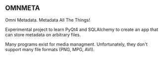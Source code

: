 OMNMETA
-------

Omni Metadata. Metadata All The Things!

Experimental project to learn PyQt4 and SQLAlchemy to create an app that can
store metadata on arbitrary files.

Many programs exist for media managment. Unfortunately, they don't support
many file formats (PNG, MPG, AVI).
